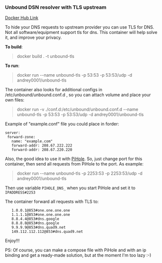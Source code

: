 ### Unbound DSN resolver with TLS upstream

[Docker Hub Link](https://hub.docker.com/r/andrey0001/unbound-tls)

To hide your DNS requests to upstream provider you can use TLS for DNS. Not all software/equipment support tls for dns.
This container will help solve it, and improve your privacy.

**To build**:

> docker build . -t unbound-tls

**To run**:

> docker run --name unbound-tls -p 53:53 -p 53:53/udp -d andrey0001/unbound-tls

The container also looks for additional configs in /etc/unbound/unbound.conf.d , so you can attach volume and place your own files:
> docker run -v ./conf.d:/etc/unbound/unbound.conf.d  --name unbound-tls -p 53:53 -p 53:53/udp -d andrey0001/unbound-tls

Example of "example.conf" file you could place in forder:
```
server:
 forward-zone:
   name: "example.com"
   forward-addr: 208.67.222.222
   forward-addr: 208.67.220.220
```

Also, the good idea to use it with [PiHole](https://github.com/pi-hole/docker-pi-hole). So, just change port for this container, then send all requests from PiHole to the port. As example:
> docker run --name unbound-tls -p 2253:53 -p 2253:53/udp -d andrey0001/unbound-tls

Then use variable `PIHOLE_DNS_` when you start PiHole and set it to `IPADDRESS#2253`

The container forward all requests with TLS to:
```
   1.0.0.1@853#one.one.one.one
   1.1.1.1@853#one.one.one.one
   8.8.4.4@853#dns.google
   8.8.8.8@853#dns.google
   9.9.9.9@853#dns.quad9.net
   149.112.112.112@853#dns.quad9.net
```

Enjoy!!!

PS: Of course, you can make a compose file with PiHole and with an ip binding and get a ready-made solution, but at the moment I'm too lazy :-)
